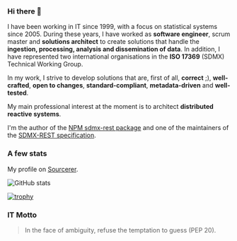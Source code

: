 ### Hi there 👋

I have been working in IT since 1999, with a focus on statistical systems since 2005. During these years, I have worked as **software engineer**, scrum master and **solutions architect** to create solutions that handle the **ingestion, processing, analysis and dissemination of data**. In addition, I have represented two international organisations in the **ISO 17369** (SDMX) Technical Working Group.

In my work, I strive to develop solutions that are, first of all, **correct** ;), **well-crafted**, **open to changes**, **standard-compliant**, **metadata-driven** and **well-tested**.

My main professional interest at the moment is to architect **distributed reactive systems**.

I'm the author of the [NPM sdmx-rest package](https://www.npmjs.com/package/sdmx-rest) and one of the maintainers of the [SDMX-REST specification](https://github.com/sdmx-twg/sdmx-rest).

### A few stats

My profile on [Sourcerer](https://sourcerer.io/sosna).

![GitHub stats](https://github-readme-stats.vercel.app/api?username=sosna&show_icons=true&hide_border=true&theme=vue&hide_title=true)

[![trophy](https://github-profile-trophy.vercel.app/?username=sosna)](https://github.com/sosna/github-profile-trophy)

### IT Motto

> In the face of ambiguity, refuse the temptation to guess (PEP 20).
